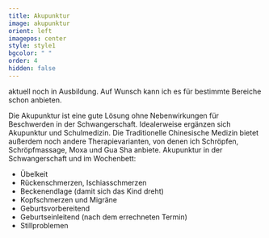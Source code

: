 ```yaml
---
title: Akupunktur
image: akupunktur
orient: left
imagepos: center
style: style1
bgcolor: " "
order: 4
hidden: false
---
```

aktuell noch in Ausbildung. Auf Wunsch kann ich es für bestimmte Bereiche schon anbieten.

Die Akupunktur ist eine gute Lösung ohne Nebenwirkungen für Beschwerden in der Schwangerschaft. Idealerweise ergänzen sich Akupunktur und Schulmedizin. Die Traditionelle Chinesische Medizin bietet außerdem noch andere Therapievarianten, von denen ich Schröpfen, Schröpfmassage, Moxa und Gua Sha anbiete.
Akupunktur in der Schwangerschaft und im Wochenbett:

* Übelkeit
* Rückenschmerzen, Ischiasschmerzen
* Beckenendlage (damit sich das Kind dreht)
* Kopfschmerzen und Migräne
* Geburtsvorbereitend
* Geburtseinleitend (nach dem errechneten Termin)
* Stillproblemen